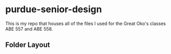 # purdue-senior-design

This is my repo that houses all of the files I used for the Great Oko's classes ABE 557 and ABE 558.

## Folder Layout

